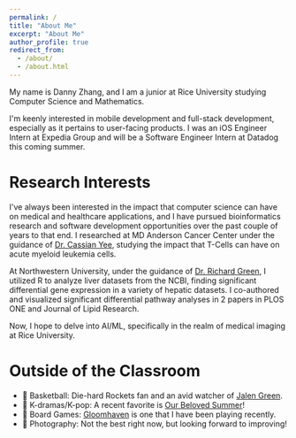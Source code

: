 ```yaml
---
permalink: /
title: "About Me"
excerpt: "About Me"
author_profile: true
redirect_from: 
  - /about/
  - /about.html
---
```


My name is Danny Zhang, and I am a junior at Rice University studying Computer Science and Mathematics. 

I'm keenly interested in mobile development and full-stack development, especially as it pertains to user-facing products. I was an iOS Engineer Intern at Expedia Group and will be a Software Engineer Intern at Datadog this coming summer.

Research Interests
======
I've always been interested in the impact that computer science can have on medical and healthcare applications, and I have pursued bioinformatics research and software development opportunities over the past couple of years to that end. I researched at MD Anderson Cancer Center under the guidance of [Dr. Cassian Yee](https://faculty.mdanderson.org/profiles/cassian_yee.html), studying the impact that T-Cells can have on acute myeloid leukemia cells. 

At Northwestern University, under the guidance of [Dr. Richard Green](https://www.feinberg.northwestern.edu/faculty-profiles/az/profile.html?xid=11635), I utilized R to analyze liver datasets from the NCBI, finding significant differential gene expression in a variety of hepatic datasets. I co-authored and visualized significant differential pathway analyses in 2 papers in PLOS ONE and Journal of Lipid Research.

Now, I hope to delve into AI/ML, specifically in the realm of medical imaging at Rice University.


Outside of the Classroom
======
- 🏀 Basketball: Die-hard Rockets fan and an avid watcher of [Jalen Green](https://www.youtube.com/watch?v=Hh2Glx_3HDw&ab_channel=HouseofHighlights).
- 🎵 K-dramas/K-pop: A recent favorite is [Our Beloved Summer](https://en.wikipedia.org/wiki/Our_Beloved_Summer)!
- 🎲 Board Games: [Gloomhaven](https://boardgamegeek.com/boardgame/174430/gloomhaven) is one that I have been playing recently.
- 📸 Photography: Not the best right now, but looking forward to improving!
